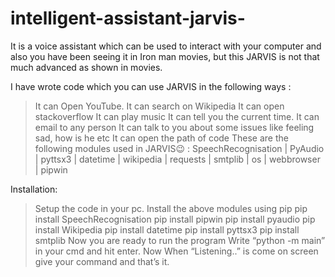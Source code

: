 # intelligent-assistant-jarvis-
It is a voice assistant which can be used to interact with your computer and also you have been seeing it in Iron man movies, but this JARVIS is not that much advanced as shown in movies.

I have wrote code which you can use JARVIS in the following ways : 
> It can Open YouTube. 
> It can search on Wikipedia 
> It can open stackoverflow 
> It can play music 
> It can tell you the current time. 
> It can email to any person 
> It can talk to you about some issues like feeling sad, how is he etc 
> It can open the path of code 
These are the following modules used in JARVIS😉 : 
SpeechRecognisation | PyAudio | pyttsx3 | datetime | wikipedia | requests 
| smtplib | os | webbrowser | pipwin 

Installation: 
> Setup the code in your pc. 
> Install the above modules using pip 
pip install SpeechRecognisation 
pip install pipwin 
pip install pyaudio 
pip install Wikipedia 
pip install datetime 
pip install pyttsx3 
pip install smtplib 
> Now you are ready to run the program 
> Write “python -m main” in your cmd and hit enter. 
> Now When “Listening..” is come on screen give your 
command and that’s it. 
